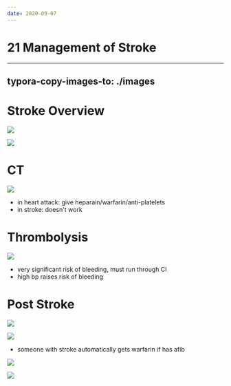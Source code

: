 ```yaml
---
date: 2020-09-07
---
```


# 21 Management of Stroke
---

## typora-copy-images-to: ./images

# Stroke Overview

![](https://photos.thisispiggy.com/file/wikiFiles/9019889D-40D5-432B-A9EF-78BE710F7A16.jpg)

![](https://photos.thisispiggy.com/file/wikiFiles/85160B48-4829-4279-9C0C-08CA1D9615E8.jpg)

# CT

![](https://photos.thisispiggy.com/file/wikiFiles/292E3FC5-F095-4EA1-9F50-79956F2C9C69.jpg)

- in heart attack: give heparain/warfarin/anti-platelets
- in stroke: doesn't work

# Thrombolysis

![](https://photos.thisispiggy.com/file/wikiFiles/587A2F2A-4C7E-48F6-AD11-7FC00CA83CFC.jpg)

- very significant risk of bleeding, must run through CI
- high bp raises risk of bleeding

# Post Stroke

![](https://photos.thisispiggy.com/file/wikiFiles/FCAD3C47-972A-44BB-8DF0-9BD3F1BE077A.jpg)

![](https://photos.thisispiggy.com/file/wikiFiles/50590528-04FF-42A8-898C-22AC2393AD6A.jpg)

- someone with stroke automatically gets warfarin if has afib

![](https://photos.thisispiggy.com/file/wikiFiles/D3CA4987-EF28-4540-8F8B-7AA345BEF074.jpg)

![](https://photos.thisispiggy.com/file/wikiFiles/80407CB8-2633-4F5D-A9D2-3831536F2780.jpg)

